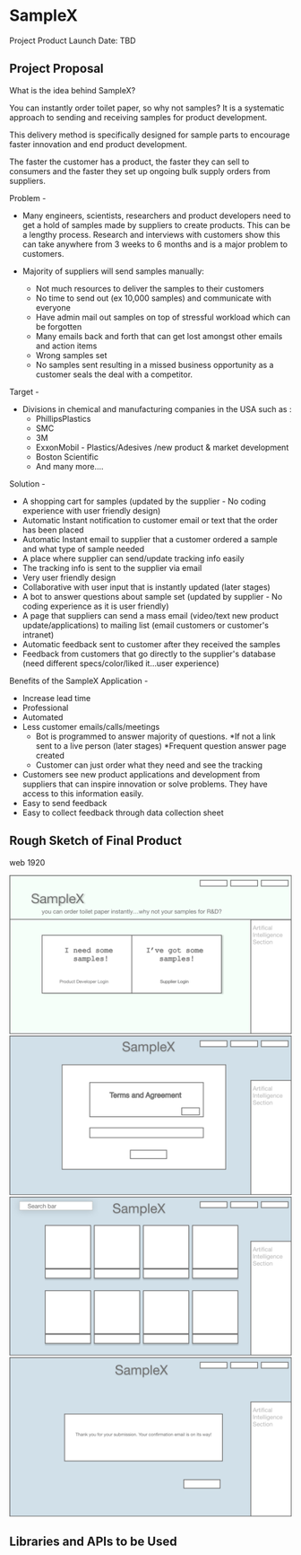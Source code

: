 # SampleX 
Project
Product Launch Date: TBD

## Project Proposal
What is the idea behind SampleX? 

You can instantly order toilet paper, so why not samples? It is a systematic approach to sending and receiving samples for product development. 

This delivery method is specifically designed for sample parts to encourage faster innovation and end product development.

The faster the customer has a product, the faster they can sell to consumers and the faster they set up ongoing bulk supply orders from suppliers. 

Problem -
* Many engineers, scientists, researchers and product developers need to get a hold of samples made by suppliers to create products. This can be a lengthy process. Research and  interviews with customers show this can take anywhere from 3 weeks to 6 months and is a major problem to customers.

* Majority of suppliers will send samples manually:
    * Not much resources to deliver the samples to their customers
    * No time to send out (ex 10,000 samples) and communicate with everyone
    * Have admin mail out samples on top of stressful workload which can be forgotten
    * Many emails back and forth that can get lost amongst other emails and action items
    * Wrong samples set
    * No samples sent resulting in a missed business opportunity as a customer seals the deal with a competitor.

Target -
* Divisions in chemical and manufacturing companies in the USA such as :
    * PhillipsPlastics
    * SMC
    * 3M 
    * ExxonMobil - Plastics/Adesives /new product & market development
    * Boston Scientific
    * And many more….


Solution - 
* A shopping cart for samples (updated by the supplier - No coding experience with user friendly design)
* Automatic Instant notification to customer email or text that the order has been placed
* Automatic Instant email to supplier that a customer ordered a sample and what type of sample needed
* A place where supplier can send/update tracking info easily
* The tracking info is sent to the supplier via email
* Very user friendly design
* Collaborative with user input that is instantly updated  (later stages)
* A bot to answer questions about sample set (updated by supplier - No coding experience as it is user friendly) 
* A page that suppliers can send a mass email (video/text new product update/applications)  to mailing list (email customers or customer's intranet) 
* Automatic feedback sent to customer after they received the samples
* Feedback from customers that go directly to the supplier's database (need different specs/color/liked it…user experience)

Benefits of the SampleX Application -  

* Increase lead time
* Professional 
* Automated 
* Less customer emails/calls/meetings
    * Bot is programmed to answer majority of questions. 
        *If not a link sent to a live person (later stages)
        *Frequent question answer page created
    * Customer can just order what they need and see the tracking
* Customers see new product applications and development from suppliers that can inspire innovation or solve problems. They have access to this information easily.
* Easy to send feedback
* Easy to collect feedback through data collection sheet

## Rough Sketch of Final Product

web 1920

![](imagess/FW1.png)
![](imagess/FW2.png)
![](imagess/FW3.png)
![](imagess/FW4.png)

## Libraries and APIs to be Used




